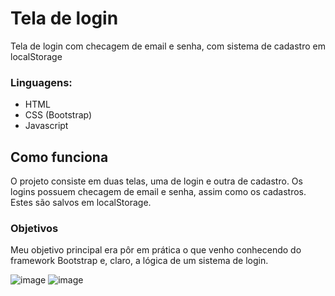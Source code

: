 # Tela de login
Tela de login com checagem de email e senha, com sistema de cadastro em localStorage

### Linguagens:
- HTML
- CSS (Bootstrap)
- Javascript

## Como funciona
O projeto consiste em duas telas, uma de login e outra de cadastro. Os logins possuem checagem de email e senha, assim como os cadastros. Estes são salvos em localStorage.

### Objetivos
Meu objetivo principal era pôr em prática o que venho conhecendo do framework Bootstrap e, claro, a lógica de um sistema de login.

![image](https://user-images.githubusercontent.com/99913525/172727373-b89af6cd-c88e-4fce-a2d7-2f8f8c1ab290.png)
![image](https://user-images.githubusercontent.com/99913525/172727496-374fec76-2d20-44b1-abc8-542dd9a40f9e.png)
